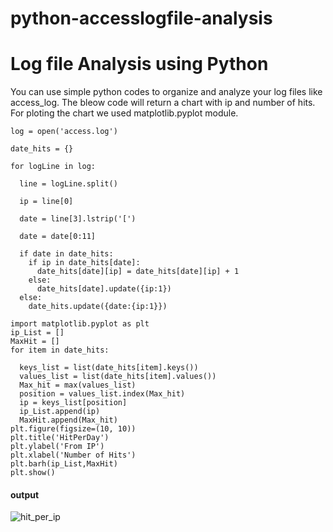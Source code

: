 # python-accesslogfile-analysis
# Log file Analysis using Python
You can use simple python codes to organize and analyze your log files like access_log. The bleow code will return a chart with ip and number of hits. For ploting the chart we used  matplotlib.pyplot module.
```
log = open('access.log')

date_hits = {}

for logLine in log:

  line = logLine.split()

  ip = line[0]

  date = line[3].lstrip('[')

  date = date[0:11]
   
  if date in date_hits:
    if ip in date_hits[date]:
      date_hits[date][ip] = date_hits[date][ip] + 1
    else:
      date_hits[date].update({ip:1})
  else:
    date_hits.update({date:{ip:1}})
```
```
import matplotlib.pyplot as plt
ip_List = []
MaxHit = []
for item in date_hits:
  
  keys_list = list(date_hits[item].keys())
  values_list = list(date_hits[item].values())
  Max_hit = max(values_list)
  position = values_list.index(Max_hit)
  ip = keys_list[position]
  ip_List.append(ip)
  MaxHit.append(Max_hit)
plt.figure(figsize=(10, 10))
plt.title('HitPerDay')
plt.ylabel('From IP')
plt.xlabel('Number of Hits')
plt.barh(ip_List,MaxHit)
plt.show()
```
#### output
![hit_per_ip](https://user-images.githubusercontent.com/75690151/112109323-6b569d00-8bd7-11eb-9c4f-c55c61271469.png)
